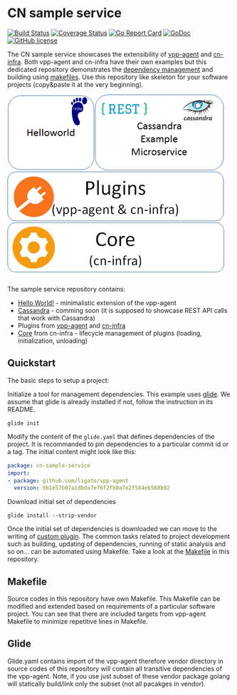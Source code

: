 # CN sample service

[![Build Status](https://travis-ci.org/ligato/cn-sample-service.svg?branch=master)](https://travis-ci.org/ligato/cn-sample-service)
[![Coverage Status](https://coveralls.io/repos/github/ligato/cn-sample-service/badge.svg?branch=master)](https://coveralls.io/github/ligato/cn-sample-service?branch=master)
[![Go Report Card](https://goreportcard.com/badge/github.com/ligato/cn-sample-service)](https://goreportcard.com/report/github.com/ligato/cn-sample-service)
[![GoDoc](https://godoc.org/github.com/ligato/cn-sample-service?status.svg)](https://godoc.org/github.com/ligato/cn-sample-service)
[![GitHub license](https://img.shields.io/badge/license-Apache%20license%202.0-blue.svg)](https://github.com/ligato/cn-sample-service/blob/master/LICENSE)

The CN sample service showcases the extensibility of [vpp-agent](https://github.com/ligato/vpp-agent) 
and [cn-infra](https://github.com/ligato/cn-infra). Both vpp-agent and cn-infra have their own examples
but this dedicated repository demonstrates the [dependency management](Glide) and building using [makefiles](Makefile).
Use this repository like skeleton for your software projects (copy&paste it at the very beginning).

![sample_service](docs/imgs/sample_service.png "Sample service plugins")


The sample service repository contains:
* [Hello World!](cmd/helloworld) - minimalistic extension of the vpp-agent
* [Cassandra](cmd/cassandra) - comming soon (it is supposed to showcase REST API calls that work with Cassandra)
* Plugins from [vpp-agent](https://github.com/ligato/vpp-agent/tree/master/plugins) and [cn-infra](https://github.com/ligato/cn-infra)
* [Core](https://github.com/ligato/cn-infra/tree/master/core) from cn-infra - lifecycle management of plugins (loading, 
initialization, unloading)

## Quickstart

The basic steps to setup a project:

Initialize a tool for management dependencies. This example uses [glide](https://github.com/Masterminds/glide).
We assume that glide is already installed if not, follow the instruction in its README.

```
glide init
```

Modify the content of the `glide.yaml` that defines dependencies of the project.
It is recommanded to pin dependencies to a particular commit id or a tag. The initial content
might look like this:

```yaml
package: cn-sample-service
import:
- package: github.com/ligato/vpp-agent
  version: 9b1e57b07a1dbda7e76f2fb0a7e2f584eb568b92
```

Download initial set of dependencies

```
glide install --strip-vendor
```

Once the initial set of dependencies is downloaded we can move to the writing of [custom plugin](cmd/helloworld).
The common tasks related to project development such as building, updating of dependencies, running of static
analysis and so on... can be automated using Makefile. Take a look at the [Makefile](Makefile) in this repository.

## Makefile
Source codes in this repository have own Makefile. This Makefile can be modified and extended based on requirements
of a particular software project. You can see that there are included targets from vpp-agent Makefile to minimize
repetitive lines in Makefile.

## Glide
Glide.yaml contains import of the vpp-agent therefore vendor directory in source codes of this repository
will contain all transitive dependencies of the vpp-agent. Note, if you use just subset of these vendor package
golang will statically build/link only the subset (not all pacakges in vendor).